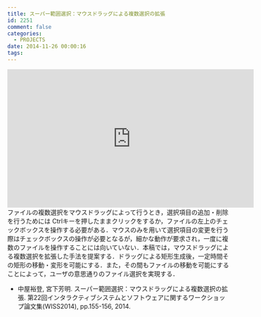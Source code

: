 ```yaml
---
title: スーパー範囲選択：マウスドラッグによる複数選択の拡張
id: 2251
comment: false
categories:
  - PROJECTS
date: 2014-11-26 00:00:16
tags:
---
```



<iframe width="560" height="315" src="https://www.youtube.com/embed/fl7HJxUNt0o" frameborder="0" allowfullscreen></iframe>

<!--more-->
<!-- 2014.11.26 -->ファイルの複数選択をマウスドラッグによって行うとき，選択項目の追加・削除を行うためには Ctrlキーを押したままクリックをするか，ファイルの左上のチェックボックスを操作する必要がある．マウスのみを用いて選択項目の変更を行う際はチェックボックスの操作が必要となるが，細かな動作が要求され，一度に複数のファイルを操作することには向いていない．本稿では，マウスドラッグによる複数選択を拡張した手法を提案する．ドラッグによる矩形生成後，一定時間その矩形の移動・変形を可能にする．また，その間もファイルの移動を可能にすることによって，ユーザの意思通りのファイル選択を実現する．

*   中屋裕登, 宮下芳明. スーパー範囲選択：マウスドラッグによる複数選択の拡張. 第22回インタラクティブシステムとソフトウェアに関するワークショップ論文集(WISS2014), pp.155-156, 2014.
